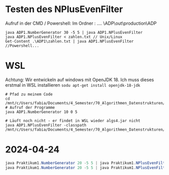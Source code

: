 

# Testen des NPlusEvenFilter

Aufruf in der CMD / Powershell: 
Im Ordner : .... \ADP\out\production\ADP
```
java ADP1.NumberGenerator 30 -5 5 | java ADP1.NPlusEvenFilter
java ADP1.NPlusEvenFilter < zahlen.txt // Unix/Linux
Get-Content .\ADP1\zahlen.txt | java ADP1.NPlusEvenFilter //Powershell... 
```

# WSL

Achtung: Wir entwickeln auf windows mit OpenJDK 18. 
Ich muss dieses erstmal in WSL installieren `sodu apt-get install openjdk-18-jdk`

```
# Pfad zu meinem Code
cd /mnt/c/Users/fabia/Documents/4_Semester/70_Algorithmen_Datenstrukturen/30_Praktika_Uebung/ADP/out/production/ADP
# Aufruf der Programme 
java ADP1.NumberGenerator 10 0 5

# Läuft noch nicht - er findet in WSL wieder algs4.jar nicht 
java ADP1.NPlusEvenFilter -classpath /mnt/c/Users/fabia/Documents/4_Semester/70_Algorithmen_Datenstrukturen/30_Praktika_Uebung/algs4/algs4.jar  

```


# 2024-04-24 

```powershell
java Praktikum1.NumberGenerator 20 -5 5 | java Praktikum1.NPlusEvenFilter 
java Praktikum1.NumberGenerator 20 -5 5 | java Praktikum1.NPlusEvenFilter | java Praktikum1.AccumulatorClient 0 
```

